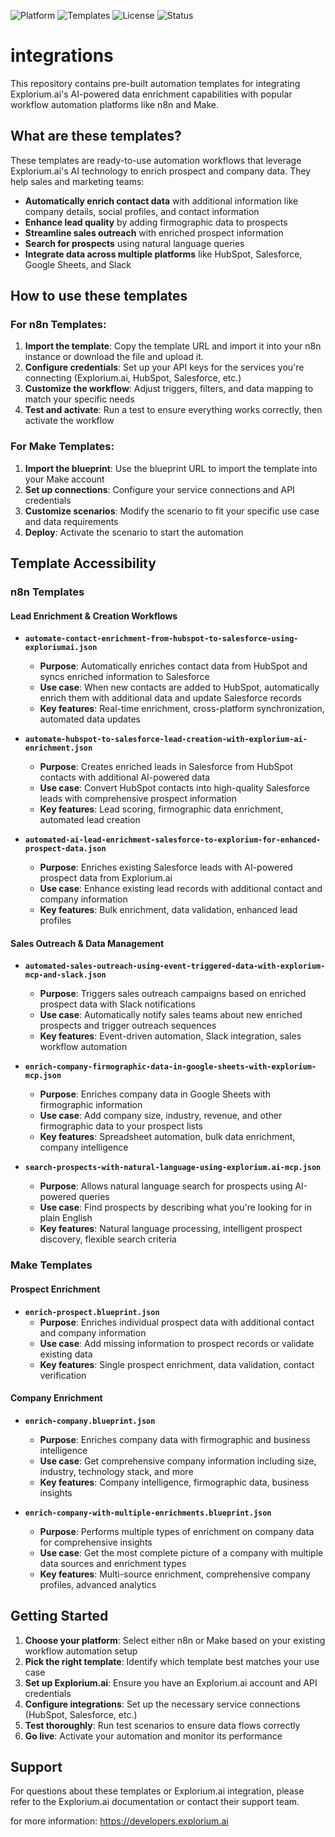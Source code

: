 ![Platform](https://img.shields.io/badge/platform-n8n%20%7C%20Make-blue)
![Templates](https://img.shields.io/badge/templates-9%20ready--to--use-green)
![License](https://img.shields.io/badge/license-MIT-yellow)
![Status](https://img.shields.io/badge/status-maintained-brightgreen)

# integrations

This repository contains pre-built automation templates for integrating Explorium.ai's AI-powered data enrichment capabilities with popular workflow automation platforms like n8n and Make.

## What are these templates?

These templates are ready-to-use automation workflows that leverage Explorium.ai's AI technology to enrich prospect and company data. They help sales and marketing teams:

- **Automatically enrich contact data** with additional information like company details, social profiles, and contact information
- **Enhance lead quality** by adding firmographic data to prospects
- **Streamline sales outreach** with enriched prospect information
- **Search for prospects** using natural language queries
- **Integrate data across multiple platforms** like HubSpot, Salesforce, Google Sheets, and Slack

## How to use these templates

### For n8n Templates:
1. **Import the template**: Copy the template URL and import it into your n8n instance or download the file and upload it.
2. **Configure credentials**: Set up your API keys for the services you're connecting (Explorium.ai, HubSpot, Salesforce, etc.)
3. **Customize the workflow**: Adjust triggers, filters, and data mapping to match your specific needs
4. **Test and activate**: Run a test to ensure everything works correctly, then activate the workflow

### For Make Templates:
1. **Import the blueprint**: Use the blueprint URL to import the template into your Make account
2. **Set up connections**: Configure your service connections and API credentials
3. **Customize scenarios**: Modify the scenario to fit your specific use case and data requirements
4. **Deploy**: Activate the scenario to start the automation

## Template Accessibility

### n8n Templates

#### Lead Enrichment & Creation Workflows
- **`automate-contact-enrichment-from-hubspot-to-salesforce-using-exploriumai.json`**
  - **Purpose**: Automatically enriches contact data from HubSpot and syncs enriched information to Salesforce
  - **Use case**: When new contacts are added to HubSpot, automatically enrich them with additional data and update Salesforce records
  - **Key features**: Real-time enrichment, cross-platform synchronization, automated data updates

- **`automate-hubspot-to-salesforce-lead-creation-with-explorium-ai-enrichment.json`**
  - **Purpose**: Creates enriched leads in Salesforce from HubSpot contacts with additional AI-powered data
  - **Use case**: Convert HubSpot contacts into high-quality Salesforce leads with comprehensive prospect information
  - **Key features**: Lead scoring, firmographic data enrichment, automated lead creation

- **`automated-ai-lead-enrichment-salesforce-to-explorium-for-enhanced-prospect-data.json`**
  - **Purpose**: Enriches existing Salesforce leads with AI-powered prospect data from Explorium.ai
  - **Use case**: Enhance existing lead records with additional contact and company information
  - **Key features**: Bulk enrichment, data validation, enhanced lead profiles

#### Sales Outreach & Data Management
- **`automated-sales-outreach-using-event-triggered-data-with-explorium-mcp-and-slack.json`**
  - **Purpose**: Triggers sales outreach campaigns based on enriched prospect data with Slack notifications
  - **Use case**: Automatically notify sales teams about new enriched prospects and trigger outreach sequences
  - **Key features**: Event-driven automation, Slack integration, sales workflow automation

- **`enrich-company-firmographic-data-in-google-sheets-with-explorium-mcp.json`**
  - **Purpose**: Enriches company data in Google Sheets with firmographic information
  - **Use case**: Add company size, industry, revenue, and other firmographic data to your prospect lists
  - **Key features**: Spreadsheet automation, bulk data enrichment, company intelligence

- **`search-prospects-with-natural-language-using-explorium.ai-mcp.json`**
  - **Purpose**: Allows natural language search for prospects using AI-powered queries
  - **Use case**: Find prospects by describing what you're looking for in plain English
  - **Key features**: Natural language processing, intelligent prospect discovery, flexible search criteria

### Make Templates

#### Prospect Enrichment
- **`enrich-prospect.blueprint.json`**
  - **Purpose**: Enriches individual prospect data with additional contact and company information
  - **Use case**: Add missing information to prospect records or validate existing data
  - **Key features**: Single prospect enrichment, data validation, contact verification

#### Company Enrichment
- **`enrich-company.blueprint.json`**
  - **Purpose**: Enriches company data with firmographic and business intelligence
  - **Use case**: Get comprehensive company information including size, industry, technology stack, and more
  - **Key features**: Company intelligence, firmographic data, business insights

- **`enrich-company-with-multiple-enrichments.blueprint.json`**
  - **Purpose**: Performs multiple types of enrichment on company data for comprehensive insights
  - **Use case**: Get the most complete picture of a company with multiple data sources and enrichment types
  - **Key features**: Multi-source enrichment, comprehensive company profiles, advanced analytics

## Getting Started

1. **Choose your platform**: Select either n8n or Make based on your existing workflow automation setup
2. **Pick the right template**: Identify which template best matches your use case
3. **Set up Explorium.ai**: Ensure you have an Explorium.ai account and API credentials
4. **Configure integrations**: Set up the necessary service connections (HubSpot, Salesforce, etc.)
5. **Test thoroughly**: Run test scenarios to ensure data flows correctly
6. **Go live**: Activate your automation and monitor its performance

## Support

For questions about these templates or Explorium.ai integration, please refer to the Explorium.ai documentation or contact their support team.

for more information: https://developers.explorium.ai
